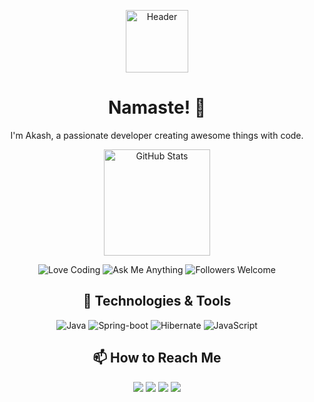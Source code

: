 <!-- Header -->
<p align="center">
  <img src="/akkiePro/blob/main/assets/hxyzeader.gif" alt="Header" width="100px" height="100px" />
</p>

<!-- Introduction -->
<h1 align="center">Namaste! 🙏</h1>
<p align="center">I'm Akash, a passionate developer creating awesome things with code.</p>

<!-- Stats & Badges -->
<p align="center">
  <img src="https://github-readme-stats.vercel.app/api?username=akkiePro&count_private=true&show_icons=true&theme=radical" alt="GitHub Stats" height="170" />
<!--   <img src="https://github-readme-stats.vercel.app/api/top-langs/?username=akkiePro&layout=compact&theme=radical" alt="Top Languages" height="170" />
</p> -->

<p align="center">
  <!-- Add your own shields/badges here -->
  <img src="https://img.shields.io/badge/Love-Coding-red" alt="Love Coding">
  <img src="https://img.shields.io/badge/Ask%20Me-Anything-1abc9c" alt="Ask Me Anything">
  <img src="https://img.shields.io/badge/Followers-Welcome-brightgreen" alt="Followers Welcome">
</p>

<!-- Technologies -->
<h2 align="center">🚀 Technologies & Tools</h2>
<p align="center">
  <img src="https://img.shields.io/badge/java-333333?style=flat&logo=openjdk&logoColor=white" alt="Java">
  <img src="https://img.shields.io/badge/-springboot-333333?style=flat&logo=spring-boot&logoColor=white" alt="Spring-boot">
  <img src="https://img.shields.io/badge/-hibernate-333333?style=flat&logo=hibernate&logoColor=white" alt="Hibernate">
  <img src="https://img.shields.io/badge/-javascript-333333?style=flat&logo=javascript&logoColor=white" alt="JavaScript">
</p>

<!-- Connect with Me -->
<h2 align="center">📫 How to Reach Me</h2>
<p align="center">
  <a href="mailto:akashprajapati1849@gmail@example.com" alt="Email"><img src="https://img.shields.io/badge/Email-akashprajapati1849@gmail.com-red" /></a>
  <a href="https://twitter.com/akash1849" alt="Twitter"><img src="https://img.shields.io/badge/twitter-akash1849-skyblue" /></a>
  <a href="https://www.linkedin.com/in/akash-prajapati-6378651b4/" alt="LinkedIn"><img src="https://img.shields.io/badge/LinkedIn-akash&#8208;prajapati&#8208;6378651b4-blue" /></a>
  <a href="https://www.instagram.com/atmp_143?igsh=bjdiNHlvaGlmMzRu" alt="Instagram"><img src="https://img.shields.io/badge/Instagram-atmp&#95;143-lightgoldenrodyellow" /></a>
</p>
